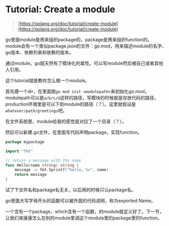 # Tutorial: Create a module

> [https://golang.org/doc/tutorial/create-module](https://golang.org/doc/tutorial/create-module)

go里面module是用来组织package的，package是用来组织function的。module会有一个类似package.json的文件：go.mod，用来描述module的名字、go版本、依赖列表和依赖的版本。

通过module，go就天然有了模块化的属性。可以写module然后被自己或者其他人引用。

这个tutorial就是教你怎么做一个module。

首先建一个dir，在里面跑`go mod init <modulepath>`来初始化go.mod，modulepath可以是`a/b/c/d`这样的路径，写模块的时候就是存放代码的路径，production环境里是可以下到module的路径（？）。这里就假设是`whatever/path/greetings`吧。

在文件系统里，module给我的感觉是对应了一个目录（？）。

然后可以新建.go文件，在里面写代码声明package，实现function。

```go
package mypackage

import "fmt"

// return a message with the name
func Hello(name string) string {
    message := fmt.Sprintf("hello, %v", name)
    return message 
}
```

试了下文件名和package名无关，以后用的时候只认package名。

go里面大写字母开头的函数可以被外面的代码调用，称为exported Name。

一个含有一个package，which含有一个函数，的module就定义好了。下一节，让我们来康康怎么在别的module里调这个module里的package里的function。

